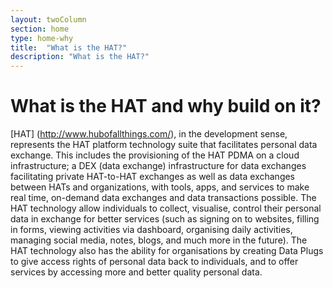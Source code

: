 ```yaml
---
layout: twoColumn
section: home
type: home-why
title:  "What is the HAT?"
description: "What is the HAT?"
---
```


# What is the HAT and why build on it?

[HAT] (http://www.hubofallthings.com/), in the development sense, represents the HAT platform technology suite that facilitates personal data exchange. This includes the provisioning of the HAT PDMA on a cloud infrastructure; a DEX (data exchange) infrastructure for data exchanges facilitating private HAT-to-HAT exchanges as well as data exchanges between HATs and organizations, with tools, apps, and services to make real time, on-demand data exchanges and data transactions possible. The HAT technology allow  individuals to collect, visualise, control their personal data in exchange for better services (such as signing on to websites, filling in forms, viewing activities via dashboard, organising daily activities, managing social media, notes, blogs, and much more in the future). The HAT technology also has the ability for organisations by creating Data Plugs to give access rights of personal data back to individuals, and to offer services by accessing more and better quality personal data.
